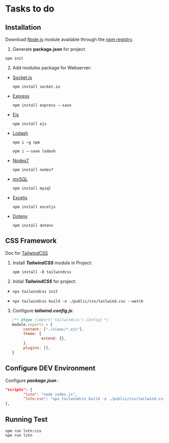 # Tasks to do 
## Installation
Download [Node.js](https://nodejs.org/en/) module available through the
[npm registry](https://www.npmjs.com/).
1. Generate **package.json** for project
```console
npm init
```
2. Add modules package for Webserver:
* [Socket.io](https://socket.io/docs/v4/tutorial/introduction)
  ```console
  npm install socket.io
  ``` 
* [Express](https://expressjs.com/)
  ```console
  npm install express –-save
  ``` 
* [Ejs](https://www.npmjs.com/package/ejs)
  ```console
  npm install ejs
  ```
* [Lodash](https://lodash.com/)
  ```console
  npm i –g npm
  ```
  ```console
  npm i –-save lodash	
  ```

* [Nodes7](https://www.npmjs.com/package/nodes7)
  ```console
  npm install nodes7
  ```
* [mySQL](https://www.npmjs.com/package/mysql)
  ```console
  npm install mysql
  ```
* [Exceljs](https://www.npmjs.com/package/exceljs#fills)
  ```console
  npm install exceljs
  ```
* [Dotenv](https://www.npmjs.com/package/dotenv)
  ```console
  npm install dotenv
  ``` 
## CSS  Framework
Doc for [TailwindCSS](https://tailwindcss.com/docs/installation)
1. Install ***TailwindCSS*** module in Project:
    ```console
    npm install -D tailwindcss
    ```
2. Initial ***TailwindCSS*** for project:
* ```console
  npx tailwindcss init
  ```
* ```console
  npx tailwindcss build -o ./public/css/tailwind.css --watch
  ```  

3. Configure ***tailwind.config.js***:
```js
   /** @type {import('tailwindcss').Config} */
   module.exports = {
        content: ["./views/*.ejs"],
        theme: {
                extend: {},
        },
        plugins: [],
   }
```
## Configure DEV Environment
Configure ***package.json*** :

```json
"scripts": {
        "lvtn": "node index.js",
        "lvtn:css": "npx tailwindcss build -o ./public/css/tailwind.css --watch"
},
```
## Running Test
```console
npm run lvtn:css 
npm run lvtn  
```

